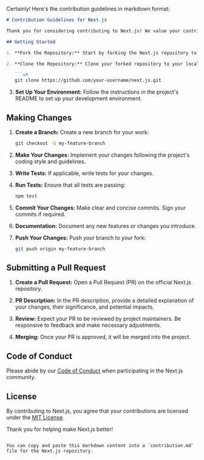 Certainly! Here's the contribution guidelines in markdown format:

```markdown
# Contribution Guidelines for Next.js

Thank you for considering contributing to Next.js! We value your contributions and would like to provide some guidance on how you can contribute effectively.

## Getting Started

1. **Fork the Repository:** Start by forking the Next.js repository to your own GitHub account.

2. **Clone the Repository:** Clone your forked repository to your local machine:

   ```sh
   git clone https://github.com/your-username/next.js.git
   ```

3. **Set Up Your Environment:** Follow the instructions in the project's README to set up your development environment.

## Making Changes

1. **Create a Branch:** Create a new branch for your work:

   ```sh
   git checkout -b my-feature-branch
   ```

2. **Make Your Changes:** Implement your changes following the project's coding style and guidelines.

3. **Write Tests:** If applicable, write tests for your changes.

4. **Run Tests:** Ensure that all tests are passing:

   ```sh
   npm test
   ```

5. **Commit Your Changes:** Make clear and concise commits. Sign your commits if required.

6. **Documentation:** Document any new features or changes you introduce.

7. **Push Your Changes:** Push your branch to your fork:

   ```sh
   git push origin my-feature-branch
   ```

## Submitting a Pull Request

1. **Create a Pull Request:** Open a Pull Request (PR) on the official Next.js repository.

2. **PR Description:** In the PR description, provide a detailed explanation of your changes, their significance, and potential impacts.

3. **Review:** Expect your PR to be reviewed by project maintainers. Be responsive to feedback and make necessary adjustments.

4. **Merging:** Once your PR is approved, it will be merged into the project.

## Code of Conduct

Please abide by our [Code of Conduct](CODE_OF_CONDUCT.md) when participating in the Next.js community.

## License

By contributing to Next.js, you agree that your contributions are licensed under the [MIT License](LICENSE).

Thank you for helping make Next.js better!
```

You can copy and paste this markdown content into a `contribution.md` file for the Next.js repository.